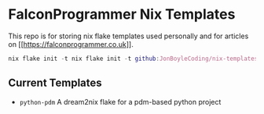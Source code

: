 # FalconProgrammer Nix Templates

This repo is for storing nix flake templates used personally and for articles on [[https://falconprogrammer.co.uk]].

``` nix
nix flake init -t nix flake init -t github:JonBoyleCoding/nix-templates#template
```

## Current Templates

- `python-pdm` A dream2nix flake for a pdm-based python project
